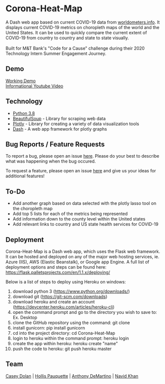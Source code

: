 # Corona-Heat-Map
A Dash web app based on current COVID-19 data from [worldometers.info](https://www.worldometers.info/coronavirus/). It displays current COVID-19 metrics on choropleth maps of the world and the United States. It can be used to quickly compare the current extent of COVID-19 from country to country and state to state visually.
<br><br>
Built for M&T Bank's "Code for a Cause" challenge during their 2020 Technology Intern Summer Engagement Journey.

## Demo
[Working Demo](https://covidheatmap.herokuapp.com)<br>
[Informational Youtube Video](https://youtu.be/0RrtXU3A8AA)

## Technology
- [Python 3.8](https://www.python.org/)
- [BeautifulSoup](https://www.crummy.com/software/BeautifulSoup/) - Library for scraping web data
- [Plotly](https://plotly.com/) - Library for creating a variety of data visualization tools
- [Dash](https://plotly.com/dash/) - A web app framework for plotly graphs

## Bug Reports / Feature Requests
To report a bug, please open an issue [here](https://github.com/CaseyRDolan/Corona-Heat-Map/issues/new). Please do your best to describe what was happening when the bug occured.

To request a feature, please open an issue [here](https://github.com/CaseyRDolan/Corona-Heat-Map/issues/new) and give us your ideas for additional features!

## To-Do
- Add another graph based on data selected with the plotly lasso tool on the choropleth map
- Add top 5 lists for each of the metrics being represented
- Add information down to the county level within the United states
- Add relevant links to country and US state health services for COVID-19

## Deployment
Corona-Heat-Map is a Dash web app, which uses the Flask web framework. It can be hosted and deployed on any of the major web hosting services, ie. Azure (IIS), AWS (Elastic Beanstalk), or Google app Engine. A full list of deployment options and steps can be found here: https://flask.palletsprojects.com/en/1.1.x/deploying/

Below is a list of steps to deploy using Heroku on windows:

1. download python 3 (https://www.python.org/downloads/)
2. download git (https://git-scm.com/downloads)
3. download heroku and create an account (https://devcenter.heroku.com/articles/heroku-cli)
4. open the command prompt and go to the directory you wish to save to: Ex. Desktop
5. clone the GitHub repository using the command: git clone
6. install gunicorn: pip install gunicorn
7. cd into the project directory: cd Corona-Heat-Map
8. login to heroku within the command prompt: heroku login
9. create the app within heroku: heroku create "name"
10. push the code to heroku: git push heroku master

## Team
[Casey Dolan](https://github.com/CaseyRDolan) | [Hollis Pauquette](https://github.com/pauquette) | [Anthony DeMartino](https://github.com/AnthonyRenato) | [Navid Khan](https://github.com/Nvd09)
